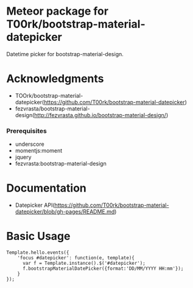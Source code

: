 # Meteor package for T00rk/bootstrap-material-datepicker

Datetime picker for bootstrap-material-design.

# Acknowledgments 

- TOOrk/bootstrap-material-datepicker(https://github.com/T00rk/bootstrap-material-datepicker)
- fezvrasta/bootstrap-material-design(http://fezvrasta.github.io/bootstrap-material-design/)


### Prerequisites

- underscore
- momentjs:moment
- jquery
- fezvrasta:bootstrap-material-design

# Documentation

- Datepicker API(https://github.com/T00rk/bootstrap-material-datepicker/blob/gh-pages/README.md)

# Basic Usage

	Template.hello.events({
	    'focus #datepicker': function(e, template){
	      var f = Template.instance().$('#datepicker');
	      f.bootstrapMaterialDatePicker({format:'DD/MM/YYYY HH:mm'});
	    }
  	});
